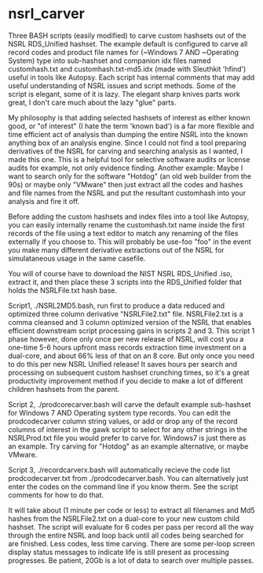 # nsrl_carver
Three BASH scripts (easily modified) to carve custom hashsets out of the NSRL RDS_Unified hashset. The example default is configured to carve all record codes and product file names for (~Windows 7 AND ~Operating System) type into sub-hashset and companion idx files named customhash.txt and customhash.txt-md5.idx (made with Sleuthkit 'hfind') useful in tools like Autopsy. Each script has internal comments that may add useful understanding of NSRL issues and script methods. Some of the script is elegant, some of it is lazy. The elegant sharp knives parts work great, I don't care much about the lazy "glue" parts.

My philosophy is that adding selected hashsets of interest as either known good, or "of interest" (I hate the term 'known bad') is a far more flexible and time efficient act of analysis than dumping the entire NSRL into the known anything box of an analysis engine. Since I could not find a tool preparing derivatives of the NSRL for carving and searching analysis as I wanted, I made this one. This is a helpful tool for selective software audits or license audits for example, not only evidence finding. Another example: Maybe I want to search only for the software "Hotdog" (an old web builder from the 90s) or maybe only "VMware" then just extract all the codes and hashes and file names from the NSRL and put the resultant customhash into your analysis and fire it off.

Before adding the custom hashsets and index files into a tool like Autopsy, you can easily internally rename the customhash.txt name inside the first records of the file using a text editor to match any renaming of the files externally if you choose to. This will probably be use-foo "foo" in the event you make many different derivative extractions out of the NSRL for simulataneous usage in the same casefile.

You will of course have to download the NIST NSRL RDS_Unified .iso, extract it, and then place these 3 scripts into the RDS_Unified folder that holds the NSRLFile.txt hash base.

Script1, ./NSRL2MD5.bash, run first to produce a data reduced and optimized three column derivative "NSRLFile2.txt" file. NSRLFile2.txt is a comma cleansed and 3 column optimized version of the NSRL that enables efficient downstream script processing gains in scripts 2 and 3. This script 1 phase however, done only once per new release of NSRL, will cost you a one-time 5-6 hours upfront mass records extraction time investment on a dual-core, and about 66% less of that on an 8 core. But only once you need to do this per new NSRL Unified release! It saves hours per search and processing on subsequent custom hashset crunching times, so it's a great productivity improvement method if you decide to make a lot of different children hashsets from the parent.

Script 2, ./prodcorecarver.bash will carve the default example sub-hashset for Windows 7 AND Operating system type records. You can edit the prodcodecarver column string values, or add or drop any of the record columns of interest in the gawk script to select for any other strings in the NSRLProd.txt file you would prefer to carve for. Windows7 is just there as an example. Try carving for "Hotdog" as an example alternative, or maybe VMware.

Script 3, ./recordcarverx.bash will automatically recieve the code list prodcodecarver.txt from ./prodcodecarver.bash. You can alternatively just enter the codes on the command line if you know therm. See the script comments for how to do that.

It will take about (1 minute per code or less) to extract all filenames and Md5 hashes from the NSRLFile2.txt on a dual-core to your new custom child hashset. The script will evaluate for 6 codes per pass per record all the way through the entire NSRL and loop back until all codes being searched for are finished. Less codes, less time carving. There are some per-loop screen display status messages to indicate life is still present as processing progresses. Be patient, 20Gb is a lot of data to search over multiple passes.
